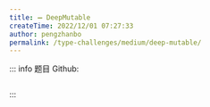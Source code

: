 ```yaml
---
title: ➖ DeepMutable
createTime: 2022/12/01 07:27:33
author: pengzhanbo
permalink: /type-challenges/medium/deep-mutable/
---
```


::: info 题目
Github: []()

```ts
```
:::
